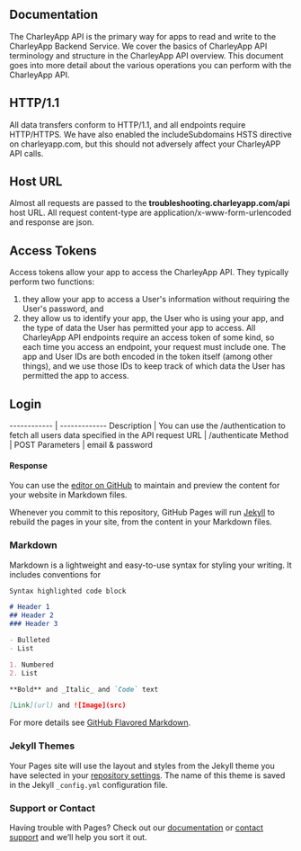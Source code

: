 ## Documentation
The CharleyApp API is the primary way for apps to read and write to the CharleyApp Backend Service. We cover the basics of CharleyApp API terminology and structure in the CharleyApp API overview. This document goes into more detail about the various operations you can perform with the CharleyApp API.

## HTTP/1.1
All data transfers conform to HTTP/1.1, and all endpoints require HTTP/HTTPS. We have also enabled the includeSubdomains HSTS directive on charleyapp.com, but this should not adversely affect your CharleyAPP API calls.

## Host URL
Almost all requests are passed to the **troubleshooting.charleyapp.com/api** host URL. All request content-type are application/x-www-form-urlencoded and response are json.

## Access Tokens
Access tokens allow your app to access the CharleyApp API. They typically perform two functions:

1. they allow your app to access a User's information without requiring the User's password, and
2. they allow us to identify your app, the User who is using your app, and the type of data the User has permitted your app to access.
All CharleyApp API endpoints require an access token of some kind, so each time you access an endpoint, your request must include one.
The app and User IDs are both encoded in the token itself (among other things), and we use those IDs to keep track of which data the User has permitted the app to access.

## Login
------------ | -------------
Description | You can use the /authentication to fetch all users data specified in the API request
URL | /authenticate
Method | POST
Parameters | email & password

#### Response



You can use the [editor on GitHub](https://github.com/interwap/charleyapp/edit/master/README.md) to maintain and preview the content for your website in Markdown files.

Whenever you commit to this repository, GitHub Pages will run [Jekyll](https://jekyllrb.com/) to rebuild the pages in your site, from the content in your Markdown files.

### Markdown

Markdown is a lightweight and easy-to-use syntax for styling your writing. It includes conventions for

```markdown
Syntax highlighted code block

# Header 1
## Header 2
### Header 3

- Bulleted
- List

1. Numbered
2. List

**Bold** and _Italic_ and `Code` text

[Link](url) and ![Image](src)
```

For more details see [GitHub Flavored Markdown](https://guides.github.com/features/mastering-markdown/).

### Jekyll Themes

Your Pages site will use the layout and styles from the Jekyll theme you have selected in your [repository settings](https://github.com/interwap/charleyapp/settings). The name of this theme is saved in the Jekyll `_config.yml` configuration file.

### Support or Contact

Having trouble with Pages? Check out our [documentation](https://help.github.com/categories/github-pages-basics/) or [contact support](https://github.com/contact) and we’ll help you sort it out.
